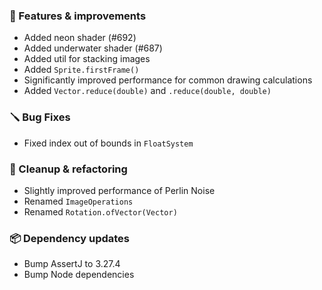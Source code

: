### 🚀 Features & improvements

- Added neon shader (#692)
- Added underwater shader (#687)
- Added util for stacking images
- Added `Sprite.firstFrame()`
- Significantly improved performance for common drawing calculations
- Added `Vector.reduce(double)` and `.reduce(double, double)`

### 🪛 Bug Fixes

- Fixed index out of bounds in `FloatSystem`

### 🧽 Cleanup & refactoring

- Slightly improved performance of Perlin Noise
- Renamed `ImageOperations`
- Renamed `Rotation.ofVector(Vector)`

### 📦 Dependency updates

- Bump AssertJ to 3.27.4
- Bump Node dependencies